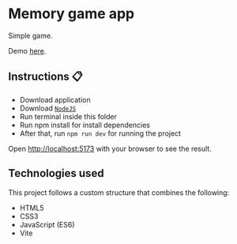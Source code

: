<div>
  <h1>Memory game app</h1>
  <p>Simple game.</p>
</div>

Demo [here](https://kkkhanov.github.io/memory-game/).

## Instructions 📋

- Download application
- Download [`NodeJS`](https://nodejs.org/en)
- Run terminal inside this folder
- Run npm install for install dependencies
- After that, run `npm run dev` for running the project

Open [http://localhost:5173](http://localhost:5173) with your browser to see the result.

## Technologies used

This project follows a custom structure that combines the following:

- HTML5
- CSS3
- JavaScript (ES6)
- Vite
